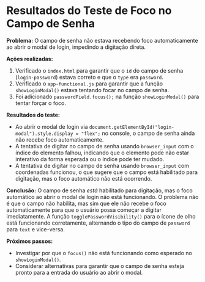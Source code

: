 # Resultados do Teste de Foco no Campo de Senha

**Problema:** O campo de senha não estava recebendo foco automaticamente ao abrir o modal de login, impedindo a digitação direta.

**Ações realizadas:**
1. Verificado o `index.html` para garantir que o `id` do campo de senha (`login-password`) estava correto e que o `type` era `password`.
2. Verificado o `app-functional.js` para garantir que a função `showLoginModal()` estava tentando focar no campo de senha.
3. Foi adicionado `passwordField.focus();` na função `showLoginModal()` para tentar forçar o foco.

**Resultados do teste:**
- Ao abrir o modal de login via `document.getElementById("login-modal").style.display = "flex";` no console, o campo de senha ainda não recebe foco automaticamente.
- A tentativa de digitar no campo de senha usando `browser_input` com o índice do elemento falhou, indicando que o elemento pode não estar interativo da forma esperada ou o índice pode ter mudado.
- A tentativa de digitar no campo de senha usando `browser_input` com coordenadas funcionou, o que sugere que o campo está habilitado para digitação, mas o foco automático não está ocorrendo.

**Conclusão:** O campo de senha *está* habilitado para digitação, mas o foco automático ao abrir o modal de login não está funcionando. O problema não é que o campo não habilita, mas sim que ele não recebe o foco automaticamente para que o usuário possa começar a digitar imediatamente. A função `togglePasswordVisibility()` para o ícone de olho está funcionando corretamente, alternando o tipo do campo de `password` para `text` e vice-versa.

**Próximos passos:**
- Investigar por que o `focus()` não está funcionando como esperado no `showLoginModal()`.
- Considerar alternativas para garantir que o campo de senha esteja pronto para a entrada do usuário ao abrir o modal.

